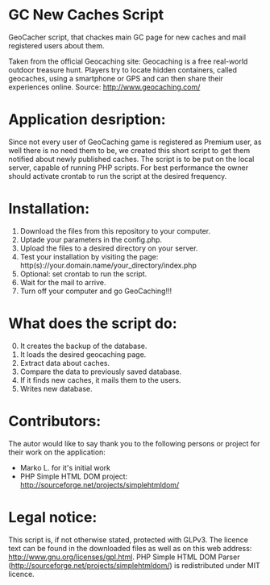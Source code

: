 GC New Caches Script
=

GeoCacher script, that chackes main GC page for new caches and mail registered users about them.

Taken from the official Geocaching site:
Geocaching is a free real-world outdoor treasure hunt. Players try to locate hidden containers, called geocaches, 
using a smartphone or GPS and can then share their experiences online.
Source: http://www.geocaching.com/

Application desription:
=
Since not every user of GeoCaching game is registered as Premium user, as well there is no need them to be, we created 
this short script to get them notified about newly published caches. The script is to be put on the local server, 
capable of running PHP scripts. For best performance the owner should activate crontab to run the script at the 
desired frequency.

Installation:
=
  1) Download the files from this repository to your computer.
  2) Uptade your parameters in the config.php.
  3) Upload the files to a desired directory on your server.
  4) Test your installation by visiting the page: http(s)://your.domain.name/your_directory/index.php
  5) Optional: set crontab to run the script.
  7) Wait for the mail to arrive.
  8) Turn off your computer and go GeoCaching!!!

What does the script do:
=
0) It creates the backup of the database.
1) It loads the desired geocaching page.
2) Extract data about caches.
3) Compare the data to previously saved database.
4) If it finds new caches, it  mails them to the users.
5) Writes new database.

Contributors:
=
The autor would like to say thank you to the following persons or project for their work on the application:
- Marko L. for it's initial work
- PHP Simple HTML DOM project: http://sourceforge.net/projects/simplehtmldom/

Legal notice:
=
This script is, if not otherwise stated, protected with GLPv3. The licence text can be found in the 
downloaded files as well as on this web address: http://www.gnu.org/licenses/gpl.html.
PHP Simple HTML DOM Parser (http://sourceforge.net/projects/simplehtmldom/) is redistributed under MIT licence.
